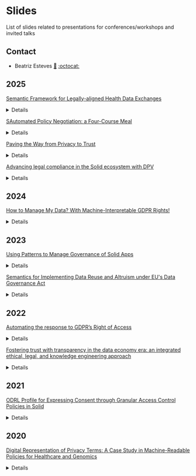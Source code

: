 # Slides

List of slides related to presentations for conferences/workshops and invited talks

## Contact
- Beatriz Esteves [:email:](mailto:beatriz.gesteves@upm.es) [:octocat:](https://github.com/besteves4)

## 2025

[Semantic Framework for Legally-aligned Health Data Exchanges](https://w3id.org/people/besteves/slides/2025/OPAL-HEDGE)<br>

<details>

- Presented at the [1st ODRL And Beyond: Practical Applications And Challenges For Policy-Base Access And Usage Control (OPAL 2025)](https://opal-workshop.github.io/2025/) co-located with the [22nd Extended Semantic Web Conference (ESWC 2025)](https://iswc2023.semanticweb.org/).

</details>

[SAutomated Policy Negotiation: a Four-Course Meal](https://w3id.org/people/besteves/slides/2025/OPAL-negotiation)<br>

<details>

- Presented at the [1st ODRL And Beyond: Practical Applications And Challenges For Policy-Base Access And Usage Control (OPAL 2025)](https://opal-workshop.github.io/2025/) co-located with the [22nd Extended Semantic Web Conference (ESWC 2025)](https://iswc2023.semanticweb.org/).

</details>

[Paving the Way from Privacy to Trust](https://w3id.org/people/besteves/slides/2025/SoSy-ESPRESSO) <br>

<details>

- Presented at the [Solid Symposium 2025](https://sosy2025.eu/) within the [ESPRESSO session](https://espressoproject.org/information-retrieval-in-decentralized-and-or-federated-systems/).

</details>

[Advancing legal compliance in the Solid ecosystem with DPV](https://w3id.org/people/besteves/slides/2025/SoSy-ELSA) <br>

<details>

- Presented at the [Solid Symposium 2025](https://sosy2025.eu/) within the ['From concept to reality: becoming a pod provider' session](https://solidweb.me/bbuelens/sosy2025/index.html).

</details>

## 2024

[How to Manage My Data? With Machine-Interpretable GDPR Rights!](https://w3id.org/people/besteves/slides/2024/rights) <br>

<details>

- Presented at the [37th International Conference on Legal Knowledge and Information Systems (JURIX 2024)](https://jurix2024.law.muni.cz).

</details>

## 2023

[Using Patterns to Manage Governance of Solid Apps](https://w3id.org/people/besteves/slides/2023/PLASMA)<br>

<details>

- Presented at the [14th Workshop on Ontology Design and Patterns (WOP 2023)](https://odpa.github.io/workshop-on-ontology-design-and-patterns/2023/) co-located with the [22nd International Semantic Web Conference (ISWC 2023)](https://iswc2023.semanticweb.org/).

</details>

[Semantics for Implementing Data Reuse and Altruism under EU's Data Governance Act](https://w3id.org/people/besteves/slides/2023/DGA)<br>

<details>

- Presented at the [19th International Conference on Semantic Systems (SEMANTiCS 2023)](https://2023-eu.semantics.cc).

</details>

## 2022

[Automating the response to GDPR’s Right of Access](https://w3id.org/people/besteves/slides/2022/right-access)<br>

<details>

- Presented at the [35th International Conference on Legal Knowledge and Information Systems (JURIX 2022)](https://jurix2022.rechtsinformatik.saarland).

</details>

[Fostering trust with transparency in the data economy era: an integrated ethical, legal, and knowledge engineering approach](https://w3id.org/people/besteves/slides/2022/PPOP)<br>

<details>

- Presented at the [1st International Workshop on Data Economy (DE 2022)](https://sites.google.com/view/dataeconomy2022) co-located with the [18th International Conference on emerging Networking EXperiments and Technologies (CoNEXT 2022)](https://conferences2.sigcomm.org/co-next/2022/#!/home).

</details>

## 2021

[ODRL Profile for Expressing Consent through Granular Access Control Policies in Solid](https://w3id.org/people/besteves/slides/2021/OAC)<br>

<details>

- Presented at the [1st International Workshop on Consent Management in Online Services, Networks and Things (COnSeNT 2021)](https://privacy-as-expected.org/consent2021/) co-located with the [6th IEEE European Symposium on Security and Privacy](https://www.ieee-security.org/TC/EuroSP2021/).

</details>

## 2020

[Digital Representation of Privacy Terms: A Case Study in Machine-Readable Policies for Healthcare and Genomics](https://w3id.org/people/besteves/slides/2020/PhD-Consortium)<br>

<details>

- Presented at the Doctoral Consortium of the [33rd International Conference on Legal Knowledge and Information Systems​](https://jurix2020.law.muni.cz).

</details>
